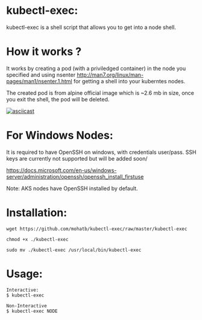 # kubectl-exec:
kubectl-exec is a shell script that allows you to get into a node shell.

# How it works ?

It works by creating a pod (with a priviledged container) in the node you specified and using nsenter http://man7.org/linux/man-pages/man1/nsenter.1.html for getting a shell into your kuberntes nodes.

The created pod is from alpine official image which is ~2.6 mb in size, once you exit the shell, the pod will be deleted.

[![asciicast](https://asciinema.org/a/1g9bg0UTPRdXrxNLbMgQ4XShh.svg)](https://asciinema.org/a/1g9bg0UTPRdXrxNLbMgQ4XShh)

# For Windows Nodes:

It is required to have OpenSSH on windows, with credentials user/pass. SSH keys are currently not supported but will be added soon/

https://docs.microsoft.com/en-us/windows-server/administration/openssh/openssh_install_firstuse

Note: AKS nodes have OpenSSH installed by default.


# Installation:
```
wget https://github.com/mohatb/kubectl-exec/raw/master/kubectl-exec

chmod +x ./kubectl-exec

sudo mv ./kubectl-exec /usr/local/bin/kubectl-exec
```

# Usage:
```
Interactive:
$ kubectl-exec

Non-Interactive
$ kubectl-exec NODE
```
